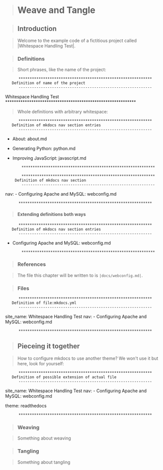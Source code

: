 >   # Weave and Tangle

>   ## Introduction

>   Welcome to the example code of a fictitious project called |Whitespace
Handling Test|.

>   ### Definitions

>   Short phrases, like the name of the project:

          ************************************************************          
       Definition of name of the project
          ------------------------------------------------------------          
Whitespace Handling Test
          ************************************************************          

>   Whole definitions with arbitrary whitespace:

          ************************************************************          
       Definition of mkdocs nav section entries
          ------------------------------------------------------------          
- About: about.md
- Generating Python: python.md
- Improving JavaScript: javascript.md

          ************************************************************          

          ************************************************************          
       Definition of mkdocs nav section
          ------------------------------------------------------------          
nav:
    - Configuring Apache and MySQL: webconfig.md
    

          ************************************************************          

>   #### Extending definitions both ways

          ************************************************************          
       Definition of mkdocs nav section entries
          ------------------------------------------------------------          
- Configuring Apache and MySQL: webconfig.md

          ************************************************************          

>    ### References

>   The file this chapter will be written to is `|docs/webconfig.md|`.

>   ### Files

          ************************************************************          
       Definition of file:mkdocs.yml
          ------------------------------------------------------------          
site_name: Whitespace Handling Test
nav:
    - Configuring Apache and MySQL: webconfig.md
    


          ************************************************************          

>   ## Pieceing it together

>   How to configure mkdocs to use another theme? We won't use it but here, look
for yourself:

          ************************************************************          
       Definition of possible extension of actual file
          ------------------------------------------------------------          
site_name: Whitespace Handling Test
nav:
    - Configuring Apache and MySQL: webconfig.md
    


theme: readthedocs

          ************************************************************          

>   ### Weaving

>   Something about weaving

>   ### Tangling

>   Something about tangling

